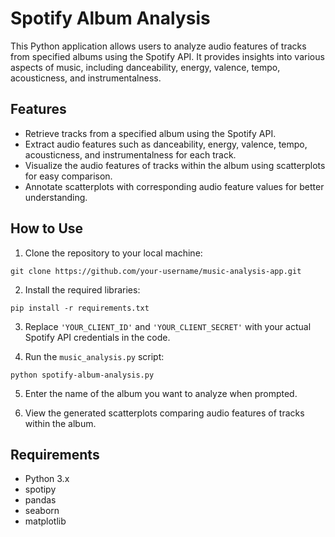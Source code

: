 # Spotify Album Analysis 

This Python application allows users to analyze audio features of tracks from specified albums using the Spotify API. It provides insights into various aspects of music, including danceability, energy, valence, tempo, acousticness, and instrumentalness.

## Features

- Retrieve tracks from a specified album using the Spotify API.
- Extract audio features such as danceability, energy, valence, tempo, acousticness, and instrumentalness for each track.
- Visualize the audio features of tracks within the album using scatterplots for easy comparison.
- Annotate scatterplots with corresponding audio feature values for better understanding.

## How to Use

1. Clone the repository to your local machine:

```
git clone https://github.com/your-username/music-analysis-app.git
```

2. Install the required libraries:

```
pip install -r requirements.txt
```

3. Replace `'YOUR_CLIENT_ID'` and `'YOUR_CLIENT_SECRET'` with your actual Spotify API credentials in the code.

4. Run the `music_analysis.py` script:

```
python spotify-album-analysis.py
```

5. Enter the name of the album you want to analyze when prompted.

6. View the generated scatterplots comparing audio features of tracks within the album.

## Requirements

- Python 3.x
- spotipy
- pandas
- seaborn
- matplotlib
